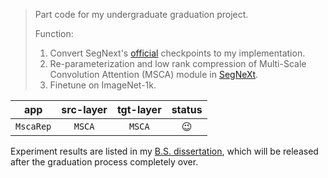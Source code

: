 
> Part code for my undergraduate graduation project.
> 
> Function: 
> 1. Convert SegNext's [official](https://github.com/Visual-Attention-Network/SegNeXt) checkpoints to my implementation.  
> 2. Re-parameterization and low rank compression of Multi-Scale Convolution Attention (MSCA) module in [SegNeXt](https://arxiv.org/abs/2209.08575).
> 3. Finetune on ImageNet-1k.

|    app     | src-layer | tgt-layer | status  |
|:----------:|:---------:|:---------:|:-------:|
| `MscaRep`  |  `MSCA`   |  `MSCA`   | :wink:  |

Experiment results are listed in my [B.S. dissertation](), which will be released after the graduation process completely over. 
